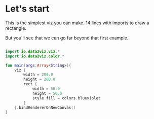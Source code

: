 # Let's start

This is the simplest viz you can make. 14 lines with imports to draw a rectangle. 

But you'll see that we can go far beyond that first example.


```kotlin

import io.data2viz.viz.*
import io.data2viz.color.*

fun main(args:Array<String>){
    viz {
        width = 200.0
        height = 200.0
        rect {
            width = 50.0
            height = 50.0
            style.fill = colors.blueviolet
        }                
    }.bindRendererOnNewCanvas()
}

```